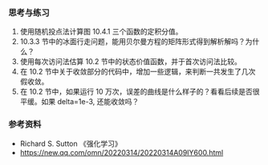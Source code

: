 ### 思考与练习

1. 使用随机投点法计算图 10.4.1 三个函数的定积分值。
2. 10.3.3 节中的冰面行走问题，能用贝尔曼方程的矩阵形式得到解析解吗？为什么？
3. 使用每次访问法估算 10.2 节中的状态价值函数，并于首次访问法比较。
4. 在 10.2 节中关于收敛部分的代码中，增加一些逻辑，来判断一共发生了几次假收敛。
5. 在 10.2 节中，如果运行 10 万次，误差的曲线是什么样子的？看看后续是否很平缓。如果 delta=1e-3, 还能收敛吗？

### 参考资料

- Richard S. Sutton 《强化学习》
- https://new.qq.com/omn/20220314/20220314A09IY600.html
